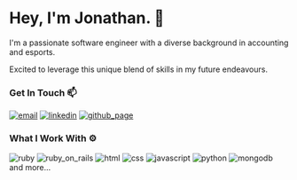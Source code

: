 # Hey, I'm Jonathan. 👋
I'm a passionate software engineer with a diverse background in accounting and esports.

Excited to leverage this unique blend of skills in my future endeavours.

### Get In Touch 📫
<p style=left-align>

[![email](https://img.shields.io/badge/Gmail-EA4335.svg?style=for-the-badge&logo=Gmail&logoColor=white)](mailto:joncms95@hotmail.com)
[![linkedin](https://img.shields.io/badge/LinkedIn-0A66C2.svg?style=for-the-badge&logo=LinkedIn&logoColor=white)](https://www.linkedin.com/in/joncms95/)
[![github_page](https://img.shields.io/badge/GitHub%20Pages-222222.svg?style=for-the-badge&logo=GitHub-Pages&logoColor=white)](https://joncms95.github.io/)

### What I Work With ⚙️
<p style=left-align>
  
![ruby](https://img.shields.io/badge/Ruby-CC342D.svg?style=for-the-badge&logo=Ruby&logoColor=white)
![ruby_on_rails](https://img.shields.io/badge/Ruby%20on%20Rails-D30001.svg?style=for-the-badge&logo=Ruby-on-Rails&logoColor=white)
![html](https://img.shields.io/badge/HTML5-E34F26.svg?style=for-the-badge&logo=HTML5&logoColor=white)
![css](https://img.shields.io/badge/CSS3-1572B6.svg?style=for-the-badge&logo=CSS3&logoColor=white)
![javascript](https://img.shields.io/badge/JavaScript-F7DF1E.svg?style=for-the-badge&logo=JavaScript&logoColor=black)
![python](https://img.shields.io/badge/Python-3776AB.svg?style=for-the-badge&logo=Python&logoColor=white)
![mongodb](https://img.shields.io/badge/MongoDB-47A248.svg?style=for-the-badge&logo=MongoDB&logoColor=white)
and more...</p>

<!--
**joncms95/joncms95** is a ✨ _special_ ✨ repository because its `README.md` (this file) appears on your GitHub profile.

Here are some ideas to get you started:

- 🔭 I’m currently working on ...
- 🌱 I’m currently learning ...
- 👯 I’m looking to collaborate on ...
- 🤔 I’m looking for help with ...
- 💬 Ask me about ...
- 📫 How to reach me: ...
- 😄 Pronouns: ...
- ⚡ Fun fact: ...
-->
